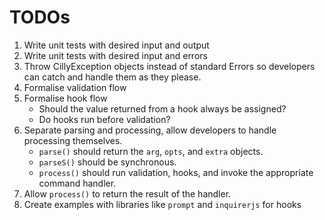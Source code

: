 # TODOs 

1. Write unit tests with desired input and output
2. Write unit tests with desired input and errors
3. Throw CillyException objects instead of standard Errors so developers can catch and handle them as they please.
4. Formalise validation flow
5. Formalise hook flow
   - Should the value returned from a hook always be assigned?
   - Do hooks run before validation?
6. Separate parsing and processing, allow developers to handle processing themselves.
   - `parse()` should return the `arg`, `opts`, and `extra` objects.
   - `parseS()` should be synchronous.
   - `process()` should run validation, hooks, and invoke the appropriate command handler. 
7. Allow `process()` to return the result of the handler.
8. Create examples with libraries like `prompt` and `inquirerjs` for hooks
